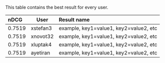 This table contains the best result for every user.

| nDCG | User | Result name |
|:-----|------|:------------|
| 0.7519 | xstefan3 | example, key1=value1, key2=value2, etc |
| 0.7519 | xnovot32 | example, key1=value1, key2=value2, etc |
| 0.7519 | xluptak4 | example, key1=value1, key2=value2, etc |
| 0.7519 | ayetiran | example, key1=value1, key2=value2, etc |
